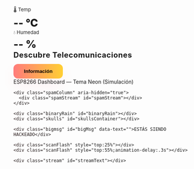 <html lang="es">
<head>
<meta charset="utf-8" />
<meta name="viewport" content="width=device-width,initial-scale=1" />
<title>Telecomunicaciones — Efecto Oscuro Extremo</title>
<style>
  @import url('https://fonts.googleapis.com/css2?family=Orbitron:wght@500&display=swap');

  :root{
    --neon:#00ffae;
    --bg:#040405;
    --red:#ff073a;
  }

  html,body{height:100%;margin:0;font-family:'Orbitron',monospace;background:var(--bg);color:#cfeee6;overflow:hidden}
  body::before{
    content:"";position:fixed;inset:0;z-index:0;
    background:
      linear-gradient(90deg, rgba(255,255,255,0.02) 1px, transparent 1px),
      linear-gradient(rgba(255,255,255,0.02) 1px, transparent 1px);
    background-size: 48px 48px,48px 48px;opacity:0.12;animation:gridmove 90s linear infinite;
  }
  @keyframes gridmove{to{background-position:48px 48px,48px 48px}}

  /* dashboard card */
  .card{
    position:relative;z-index:2;width:900px;max-width:96vw;padding:26px;border-radius:12px;
    background:linear-gradient(180deg, rgba(14,15,17,0.95), rgba(6,7,8,0.92));
    border:1px solid rgba(0,255,174,0.08);box-shadow:0 10px 50px rgba(0,0,0,0.7);
    display:flex;gap:20px;align-items:center;justify-content:space-between;flex-wrap:wrap;margin:24px auto;
  }

  .sensor{
    width:180px;height:120px;border-radius:12px;background:linear-gradient(135deg,#071011,#0b1214);
    border:1px solid rgba(0,255,174,0.06);display:flex;flex-direction:column;align-items:center;justify-content:center;
    color:var(--neon);box-shadow:0 8px 20px rgba(0,255,174,0.03) inset,0 6px 18px rgba(0,0,0,0.6);
    transition:transform .14s;
  }
  .sensor:hover{transform:translateY(-6px)}
  .sensor .label{font-size:13px;opacity:0.95}
  .sensor .value{font-size:28px;margin-top:6px;font-weight:800}

  .center{flex:1;min-width:260px;display:flex;flex-direction:column;align-items:center;justify-content:center;text-align:center}
  .center h2{margin:0 0 12px;font-size:20px;color:var(--neon);letter-spacing:.6px}
  .cta{background:linear-gradient(90deg,#ff7b7b,#ffcf33);color:#000;border:none;padding:12px 28px;border-radius:12px;font-weight:900;cursor:pointer;box-shadow:0 18px 40px rgba(255,0,60,0.06);transition:transform .18s}
  .cta:hover{transform:translateY(-4px)}

  .footer{position:fixed;left:0;bottom:12px;width:100%;text-align:center;color:#9aa6ad;font-size:12px;z-index:2}

  /* -------------------- EXTREME SCARE OVERLAY -------------------- */
  #scareOverlay{position:fixed;inset:0;display:none;z-index:9999;background:#000;align-items:center;justify-content:center;overflow:hidden}

  /* left spam column (fast) */
  .spamColumn{
    position:absolute;left:0;top:0;height:100%;width:40%;z-index:6;pointer-events:none;
    display:flex;align-items:flex-start;justify-content:flex-start;padding:40px 16px;box-sizing:border-box;
  }
  .spamStream{
    width:100%;height:100%;overflow:hidden;display:flex;flex-direction:column;gap:6px;
    align-items:flex-start;
  }
  .spamLine{
    color:var(--red);font-weight:900;font-size:14px;text-transform:uppercase;
    text-shadow:0 0 8px rgba(255,0,60,0.9),0 0 22px rgba(255,0,60,0.12);
    opacity:0.95;white-space:nowrap;will-change:transform,opacity;
  }

  /* wide binary rain on right (red) */
  .binaryRain{
    position:absolute;right:0;top:0;width:22%;height:100%;z-index:5;pointer-events:none;padding:24px;
    display:flex;flex-direction:column;gap:4px;align-items:flex-end;justify-content:flex-start;color:#ff3a4a;font-weight:700;
    font-size:12px;text-shadow:0 0 8px rgba(255,0,60,0.2)
  }

  /* skulls floating (lots) */
  .skulls{position:absolute;inset:0;z-index:7;pointer-events:none}
  .skull{position:absolute;font-size:98px;filter:drop-shadow(0 0 26px rgba(255,0,30,0.2));opacity:0.95;transform:translate(-50%,-50%)}
  .skull-small{font-size:56px}

  /* giant red message */
  .bigmsg{
    position:absolute;left:50%;top:18%;transform:translateX(-50%);z-index:8;color:var(--red);font-size:64px;font-weight:900;
    text-shadow:0 0 18px rgba(255,0,60,0.95),0 0 48px rgba(255,0,60,0.35);letter-spacing:2px;pointer-events:none;
    mix-blend-mode:screen;
  }

  /* flicker bars and scanlines */
  .scanFlash{position:absolute;left:0;right:0;height:2px;background:linear-gradient(90deg,transparent,#ff0033,transparent);z-index:9;opacity:0.3}
  .bloodSplatter{position:absolute;inset:0;z-index:4;pointer-events:none;background-image:
    radial-gradient(circle at 20% 10%, rgba(255,0,0,0.08), transparent 5%),
    radial-gradient(circle at 80% 90%, rgba(255,0,0,0.06), transparent 8%);mix-blend-mode:screen}

  /* shaking */
  .shakeOverlay{animation:shakeAnim .6s cubic-bezier(.36,.07,.19,.97) infinite}
  @keyframes shakeAnim{
    0%{transform:translate(0,0)}10%{transform:translate(-10px,8px)}20%{transform:translate(8px,-8px)}30%{transform:translate(-6px,6px)}40%{transform:translate(6px,-3px)}50%{transform:translate(-3px,2px)}100%{transform:translate(0,0)}
  }

  /* stream (bottom center) */
  .stream{position:absolute;bottom:5vh;left:42%;right:2%;z-index:10;color:#ffb7b7;font-weight:800;pointer-events:none;font-size:16px;text-align:left}

  /* strong red overlay flash */
  .redPulse{animation:redPulse 350ms ease-in-out 3}
  @keyframes redPulse{0%{background:rgba(255,0,0,0)}50%{background:rgba(255,0,0,0.12)}100%{background:rgba(255,0,0,0)}}

  /* responsive tweaks */
  @media (max-width:720px){
    .card{width:95vw;padding:16px}
    .bigmsg{font-size:32px;top:10%}
    .spamColumn{width:42%}
    .binaryRain{display:none}
    .skull{font-size:56px}
  }

</style>
</head>
<body>
  <!-- Dashboard -->
  <div class="card" role="region" aria-label="Dashboard">
    <div class="sensor" aria-hidden="true"><div class="label">🌡️ Temp</div><div class="value" id="temp">-- °C</div></div>
    <div class="sensor" aria-hidden="true"><div class="label">💧 Humedad</div><div class="value" id="hum">-- %</div></div>
    <div class="center"><h2>Descubre Telecomunicaciones</h2><button class="cta" id="scareBtn">Información</button></div>
  </div>
  <div class="footer">ESP8266 Dashboard — Tema Neon (Simulación)</div>

  <!-- Overlay -->
  <div id="scareOverlay" aria-hidden="true">
    <div class="bloodSplatter"></div>

    <div class="spamColumn" aria-hidden="true">
      <div class="spamStream" id="spamStream"></div>
    </div>

    <div class="binaryRain" id="binaryRain"></div>
    <div class="skulls" id="skullsContainer"></div>

    <div class="bigmsg" id="bigMsg" data-text="">ESTÁS SIENDO HACKEADO</div>

    <div class="scanFlash" style="top:25%"></div>
    <div class="scanFlash" style="top:55%;animation-delay:.3s"></div>

    <div class="stream" id="streamText"></div>
  </div>

<script>
/* ----------------- Settings (modifica si quieres) ----------------- */
const SPAWN_COUNT = 18;        // cantidad inicial de calaveras
const STREAM_SPEED = 80;       // ms entre líneas en la columna izquierda (más pequeño = más spam)
const STREAM_DURATION = 40000; // duración total del efecto en ms
const BINARY_SPEED = 80;       // velocidad de lluvia binaria
const DURATION_MS = 42000;     // cuánto dura todo (overlay se quita después) */

/* ----------------- sensores simulados ----------------- */
function fetchSensorData(){
  document.getElementById('temp').textContent = (18 + Math.random()*10).toFixed(1) + ' °C';
  document.getElementById('hum').textContent = (30 + Math.random()*30).toFixed(1) + ' %';
}
setInterval(fetchSensorData, 2400);
fetchSensorData();

/* ----------------- util ----------------- */
function rInt(a,b){return Math.floor(Math.random()*(b-a+1))+a}
function pick(arr){return arr[Math.floor(Math.random()*arr.length)]}

/* ----------------- skulls ----------------- */
const skullsContainer = document.getElementById('skullsContainer');
function spawnSkulls(n=10){
  skullsContainer.innerHTML='';
  for(let i=0;i<n;i++){
    const s = document.createElement('div');
    s.className='skull';
    s.style.left = rInt(5,95)+'%';
    s.style.top = rInt(5,95)+'%';
    s.style.fontSize = rInt(48,140)+'px';
    s.style.transform = `translate(-50%,-50%) rotate(${rInt(-30,30)}deg)`;
    // alternate skull char or svg
    if(Math.random() > 0.4){
      s.textContent = '💀';
    } else {
      s.innerHTML = '<svg viewBox="0 0 64 64" xmlns="http://www.w3.org/2000/svg" style="width:100%;height:100%"><g fill="#fff"><path d="M32 2C18 2 6 12 6 24c0 6 3 11 8 14v6c0 4 4 8 8 8h8v-4h4v4h8c4 0 8-4 8-8v-6c5-3 8-8 8-14 0-12-12-22-26-22z"/></g></svg>';
      s.style.opacity = 0.96;
    }
    skullsContainer.appendChild(s);
    // float animation via JS random offsets
    (function(el){
      const dur = 4000 + Math.random()*4000;
      setInterval(()=>{
        el.style.transition = 'transform 3s ease-in-out';
        el.style.transform = `translate(-50%,-50%) translateY(${rInt(-20,20)}px) rotate(${rInt(-30,30)}deg)`;
      }, dur);
    })(s);
  }
}

/* ----------------- spam left column (fast lines) ----------------- */
const spamStream = document.getElementById('spamStream');
const spamPhrases = [
  "ACCESO NO AUTORIZADO +++",
  "SISTEMA INTRUSO - IP: 192.168."+rInt(1,254)+"."+rInt(1,254),
  "ENCRIPTANDO... [███▒▒▒▒▒▒▒]",
  "ELIMINANDO BACKUPS...",
  "NO HAY RESPUESTA",
  "ERROR 0xDEAD",
  "CONEXION ROTA",
  "403 FORBIDDEN",
  "RESPUESTA: BLOQ"
];
let spamTimer;
function startSpam(){
  spamStream.innerHTML='';
  let count=0;
  spamTimer = setInterval(()=>{
    const line = document.createElement('div');
    line.className='spamLine';
    // make variety: some very long stings to overflow
    const long = Math.random() > 0.6;
    line.textContent = (long? '!!! ' : '') + pick(spamPhrases) + (long? ' ### TRACE ' + rInt(1000,99999) + ' *** ' : '');
    spamStream.prepend(line);
    // animate line: slide in from left
    line.style.transform = 'translateX(-120%)';
    line.style.opacity = '0';
    requestAnimationFrame(()=>{ line.style.transition = 'transform 420ms cubic-bezier(.2,.9,.3,1), opacity .32s'; line.style.transform='translateX(0)'; line.style.opacity='1'; });
    // limit
    if(spamStream.children.length > 28) spamStream.removeChild(spamStream.lastChild);
    count++;
    // speed up occasionally
    if(count % 40 === 0 && Math.random()>0.6){
      clearInterval(spamTimer);
      startSpamFastBurst();
    }
  }, STREAM_SPEED);
}

function startSpamFastBurst(){
  // very fast burst
  let bursts = 0;
  const b = setInterval(()=>{
    const line = document.createElement('div');
    line.className='spamLine';
    line.textContent = '!!! INTRUSIÓN MASIVA @@@ IP:'+rInt(10,250)+'.'+rInt(1,250);
    spamStream.prepend(line);
    line.style.transform = 'translateX(-80%)';
    requestAnimationFrame(()=>{ line.style.transition='transform .18s linear'; line.style.transform='translateX(0)'; });
    if(spamStream.children.length > 40) spamStream.removeChild(spamStream.lastChild);
    bursts++;
    if(bursts>18){ clearInterval(b); startSpam(); }
  }, 40);
}

/* ----------------- binary rain (right) ----------------- */
const binaryRain = document.getElementById('binaryRain');
let binaryTimer;
function startBinary(){
  binaryRain.innerHTML='';
  binaryTimer = setInterval(()=>{
    const n = document.createElement('div');
    n.textContent = (Math.random()>0.5? '1010' : '0101') + (Math.random()>0.6? ' '+rInt(1000,9999):'');
    n.style.opacity = 0; n.style.transform = 'translateY(-40px)';
    binaryRain.prepend(n);
    requestAnimationFrame(()=>{ n.style.transition = 'all .5s linear'; n.style.opacity = 1; n.style.transform = 'translateY(0)'; });
    if(binaryRain.children.length > 50) binaryRain.removeChild(binaryRain.lastChild);
  }, BINARY_SPEED);
}

/* ----------------- stream center bottom (dramatic) ----------------- */
const streamText = document.getElementById('streamText');
const streamPhrases = [
  "ENCRIPTANDO SISTEMAS...",
  "INTRUSIÓN: SERVIDOR CENTRAL",
  "RESPUESTA: 0xFF00",
  "ELIMINANDO TRAZAS",
  "CONECTANDO RANSOM NET",
  "CANTIDAD DE HOSTS: "+rInt(3,32)
];
let streamTimer;
function startStream(){
  streamText.innerHTML='';
  let idx=0;
  streamTimer = setInterval(()=>{
    const p = document.createElement('div');
    p.textContent = pick(streamPhrases);
    p.style.opacity = 0; p.style.transform = 'translateY(12px)';
    streamText.prepend(p);
    requestAnimationFrame(()=>{ p.style.transition='all .22s'; p.style.opacity=1; p.style.transform='translateY(0)'; });
    if(streamText.children.length>6) streamText.removeChild(streamText.lastChild);
    idx++;
    if(idx>60) clearInterval(streamTimer);
  }, 180);
}

/* ----------------- big messages sequence & flicker ----------------- */
const bigMsg = document.getElementById('bigMsg');
const bigMessages = [
  "ESTÁS SIENDO HACKEADO",
  "NO HAY SALIDA",
  "SISTEMA COLAPSANDO",
  "TODO HA SIDO TOMADO"
];

function playSequence(){
  bigMsg.textContent = bigMessages[0];
  let i=1;
  const seq = setInterval(()=>{
    bigMsg.textContent = bigMessages[i % bigMessages.length];
    // quick jitter
    bigMsg.style.transform = `translateX(-50%) translateY(${rInt(-4,6)}px) skewX(${rInt(-6,6)}deg)`;
    i++;
    if(i> (bigMessages.length*4)) clearInterval(seq);
  }, 900);
}

/* ----------------- sound (aggressive, but controlled) ----------------- */
let stopAudioFn = ()=>{};
function startSound(){
  try{
    const AudioCtx = window.AudioContext || window.webkitAudioContext;
    const ctx = new AudioCtx();
    // base rumble
    const base = ctx.createOscillator(); base.type='sine'; base.frequency.value = 40 + Math.random()*30;
    const baseGain = ctx.createGain(); baseGain.gain.value = 0.004; // subtle but present
    base.connect(baseGain); baseGain.connect(ctx.destination); base.start();

    // aggressive glitch stabs
    const stabGain = ctx.createGain(); stabGain.gain.value = 0.0; stabGain.connect(ctx.destination);
    function glitch(){
      const o = ctx.createOscillator(); o.type='square'; o.frequency.value = 300 + Math.random()*1200;
      const g = ctx.createGain(); g.gain.value = 0.0015 + Math.random()*0.003;
      o.connect(g); g.connect(ctx.destination); o.start();
      g.gain.setValueAtTime(g.gain.value, ctx.currentTime); g.gain.exponentialRampToValueAtTime(0.00001, ctx.currentTime + 0.06 + Math.random()*0.18);
      setTimeout(()=>{ o.stop(); try{o.disconnect();g.disconnect();}catch(e){} }, 300);
    }
    // schedule many fast glitch clusters over time
    const glitchInterval = setInterval(()=>{ if(Math.random()>0.3) glitch(); if(Math.random()>0.85) glitch(); }, 120);

    // small static crackle noise using buffer
    const bufferSize = 2 * ctx.sampleRate;
    const noiseBuffer = ctx.createBuffer(1, bufferSize, ctx.sampleRate);
    const output = noiseBuffer.getChannelData(0);
    for (let i = 0; i < bufferSize; i++) { output[i] = (Math.random()*2-1) * 0.02; }
    const noiseSource = ctx.createBufferSource(); noiseSource.buffer = noiseBuffer; noiseSource.loop = true;
    const noiseGain = ctx.createGain(); noiseGain.gain.value = 0.0008;
    noiseSource.connect(noiseGain); noiseGain.connect(ctx.destination); noiseSource.start();

    // stop function
    stopAudioFn = ()=>{
      try{ clearInterval(glitchInterval); base.stop(); noiseSource.stop(); ctx.close(); }catch(e){}
    };
    return stopAudioFn;
  }catch(e){
    console.warn('Audio error',e);
    return ()=>{};
  }
}

/* ----------------- fullscreen helper ----------------- */
async function enterFullScreen(el){
  try{ if(el.requestFullscreen) await el.requestFullscreen(); else if(el.webkitRequestFullscreen) await el.webkitRequestFullscreen(); }catch(e){/* ignore */}
}

/* ----------------- main trigger ----------------- */
const btn = document.getElementById('scareBtn');
const overlay = document.getElementById('scareOverlay');

btn.addEventListener('click', async function onClick(){
  // visual fade of dashboard
  document.querySelector('.card').style.transition = 'opacity .25s'; document.querySelector('.card').style.opacity = 0.04;

  // spawn assets
  spawnSkulls(SPAWN_COUNT);
  overlay.style.display = 'flex';
  overlay.classList.add('shakeOverlay'); overlay.classList.add('redPulse');

  // spam left & binary & stream
  startSpam(); startBinary(); startStream();
  playSequence();

  // bigmsg flicker timing
  bigMsg.textContent = 'ESTÁS SIENDO HACKEADO';
  setTimeout(()=>{ bigMsg.textContent = 'INTRUSIÓN MASIVA'; }, 1400);
  setTimeout(()=>{ bigMsg.textContent = 'NO HAY SALIDA'; }, 2800);

  // try fullscreen for immersion
  await enterFullScreen(document.documentElement);

  // start audio
  const stop = startSound();

  // extra pulsing and spawn bursts while active
  let elapsed = 0;
  const pulseInt = setInterval(()=>{
    elapsed += 700;
    // random extra spam bursts
    if(Math.random()>0.5) startSpamFastBurst();
    if(Math.random()>0.6) spawnSkulls(rInt(6,18));
    // flash
    overlay.classList.remove('redPulse'); void overlay.offsetWidth; overlay.classList.add('redPulse');
    if(elapsed > DURATION_MS){
      clearInterval(pulseInt);
      cleanup();
    }
  }, 700);

  // final cleanup after DURATION_MS if not already
  function cleanup(){
    try{
      overlay.style.display='none';
      document.querySelector('.card').style.opacity = 1;
      overlay.classList.remove('shakeOverlay');
      spamStream.innerHTML=''; binaryRain.innerHTML=''; skullsContainer.innerHTML=''; streamText.innerHTML='';
      try{ if(document.fullscreenElement) document.exitFullscreen(); }catch(e){}
      stopAudioFn();
    }catch(e){console.warn(e)}
  }

  // safety: ensure overlay removed after DURATION_MS even if not cleaned
  setTimeout(cleanup, STREAM_DURATION + 20000);
});

/* ----------------- helper: startBinary function (separate) ----------------- */
function startBinary(){
  binaryRain.innerHTML='';
  clearInterval(window._binaryTimer);
  window._binaryTimer = setInterval(()=>{
    const n = document.createElement('div');
    n.textContent = (Math.random()>0.5? '101010' : '010101') + ' ' + rInt(100,9999);
    n.style.opacity = 0; n.style.transform = 'translateY(-20px)'; n.style.marginBottom = '4px';
    binaryRain.prepend(n);
    requestAnimationFrame(()=>{ n.style.transition='all .6s linear'; n.style.opacity=1; n.style.transform='translateY(0)'; });
    if(binaryRain.children.length>40) binaryRain.removeChild(binaryRain.lastChild);
  }, BINARY_SPEED);
}

/* ----------------- helper: fast spam burst called earlier ----------------- */
function startSpamFastBurst(){
  let bursts=0;
  const it = setInterval(()=>{
    const line = document.createElement('div'); line.className='spamLine';
    line.textContent = '!!! INTRUSIÓN MASIVA @@@ IP:' + rInt(1,254) + '.' + rInt(1,254);
    spamStream.prepend(line);
    line.style.transform='translateX(-80%)'; requestAnimationFrame(()=>{ line.style.transition='transform .16s linear'; line.style.transform='translateX(0)'; });
    if(spamStream.children.length>50) spamStream.removeChild(spamStream.lastChild);
    bursts++; if(bursts>26){ clearInterval(it); }
  }, 36);
}

</script>
</body>
</html>

